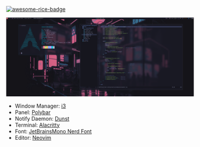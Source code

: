 
[![awesome-rice-badge](https://raw.githubusercontent.com/zemmsoares/awesome-rices/main/assets/awesome-rice-badge.svg)](https://github.com/zemmsoares/awesome-rices)

![Image](screenshot.png)

- Window Manager: [i3](https://github.com/i3/i3)
- Panel: [Polybar](https://github.com/polybar/polybar)
- Notify Daemon: [Dunst](https://github.com/dunst-project/dunst)
- Terminal: [Alacritty](https://github.com/alacritty/alacritty)
- Font: [JetBrainsMono Nerd Font](https://www.nerdfonts.com/)
- Editor: [Neovim](https://github.com/neovim/neovim)
